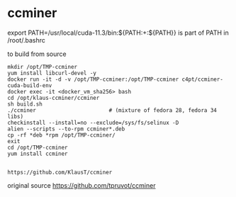 # ccminer

 export PATH=/usr/local/cuda-11.3/bin:${PATH:+:${PATH}}   is part of PATH in /root/.bashrc


to build from source                                  
```
mkdir /opt/TMP-ccminer
yum install libcurl-devel -y
docker run -it -d -v /opt/TMP-ccminer:/opt/TMP-ccminer c4pt/ccminer-cuda-build-env
docker exec -it <docker_vm_sha256> bash
cd /opt/klaus-ccminer/ccminer
sh build.sh
./ccminer                       # (mixture of fedora 28, fedora 34 libs)
checkinstall --install=no --exclude=/sys/fs/selinux -D
alien --scripts --to-rpm ccminer*.deb
cp -rf *deb *rpm /opt/TMP-ccminer/
exit
cd /opt/TMP-ccminer
yum install ccminer


https://github.com/KlausT/ccminer

```



original source
https://github.com/tpruvot/ccminer
